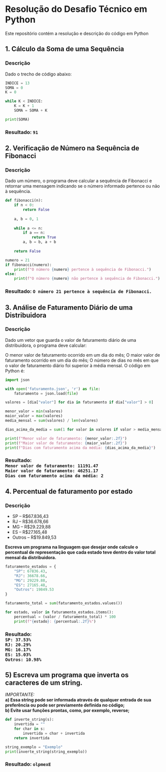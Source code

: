 # Resolução do Desafio Técnico em Python

Este repositório contém a resolução e descrição do código em Python

## 1. Cálculo da Soma de uma Sequência

### Descrição

Dado o trecho de código abaixo:

```python
INDICE = 13
SOMA = 0
K = 0

while K < INDICE:
    K = K + 1
    SOMA = SOMA + K

print(SOMA)
```
### Resultado: `91` 


## 2. Verificação de Número na Sequência de Fibonacci

### Descrição

Dado um número, o programa deve calcular a sequência de Fibonacci e retornar uma mensagem indicando se o número informado pertence ou não à sequência.

```python
def fibonacci(n):
    if n < 0:
        return False
    
    a, b = 0, 1
    
    while a <= n:
        if a == n:
            return True
        a, b = b, a + b
        
    return False

numero = 21
if fibonacci(numero):
    print(f"O número {numero} pertence à sequência de Fibonacci.")
else:
    print(f"O número {numero} não pertence à sequência de Fibonacci.")
```
### Resultado: `O número 21 pertence à sequência de Fibonacci.` 

## 3. Análise de Faturamento Diário de uma Distribuidora

### Descrição

Dado um vetor que guarda o valor de faturamento diário de uma distribuidora, o programa deve calcular:

O menor valor de faturamento ocorrido em um dia do mês;
O maior valor de faturamento ocorrido em um dia do mês;
O número de dias no mês em que o valor de faturamento diário foi superior à média mensal.
O código em Python é:

```python
import json

with open('faturamento.json', 'r') as file:
    faturamento = json.load(file)

valores = [dia["valor"] for dia in faturamento if dia["valor"] > 0]

menor_valor = min(valores)
maior_valor = max(valores)
media_mensal = sum(valores) / len(valores)

dias_acima_da_media = sum(1 for valor in valores if valor > media_mensal)

print(f"Menor valor de faturamento: {menor_valor:.2f}")
print(f"Maior valor de faturamento: {maior_valor:.2f}")
print(f"Dias com faturamento acima da média: {dias_acima_da_media}")
```

### Resultado:</br> `Menor valor de faturamento: 11191.47`</br> `Maior valor de faturamento: 46251.17`</br> `Dias com faturamento acima da média: 2`
 

## 4. Percentual de faturamento por estado 
### Descrição
- SP – R$67.836,43
- RJ – R$36.678,66
- MG – R$29.229,88
- ES – R$27.165,48
- Outros – R$19.849,53

<b>Escreva um programa na linguagem que desejar onde calcule o percentual de representação que cada estado teve dentro do valor total mensal da distribuidora.</b>

```python
faturamento_estados = {
    "SP": 67836.43,
    "RJ": 36678.66,
    "MG": 29229.88,
    "ES": 27165.48,
    "Outros": 19849.53
}

faturamento_total = sum(faturamento_estados.values())

for estado, valor in faturamento_estados.items():
    percentual = (valor / faturamento_total) * 100
    print(f"{estado}: {percentual:.2f}%")
```

### Resultado:</br> `SP: 37.53%`</br> `RJ: 20.29%` </br> `MG: 16.17%` </br> `ES: 15.03%` </br> `Outros: 10.98%` 

## 5) Escreva um programa que inverta os caracteres de um string. <br>

<i>IMPORTANTE:</i> </br>
<b>a) Essa string pode ser informada através de qualquer entrada de sua preferência ou pode ser previamente definida no código;</b><br>
<b>b) Evite usar funções prontas, como, por exemplo, reverse;</b>


```python
def inverte_string(s):
    invertida = ""
    for char in s:
        invertida = char + invertida
    return invertida

string_exemplo = "Exemplo"
print(inverte_string(string_exemplo))
```

### Resultado: `olpmexE` 




